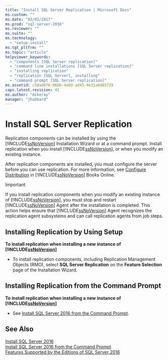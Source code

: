 ```yaml
---
title: "Install SQL Server Replication | Microsoft Docs"
ms.custom: ""
ms.date: "03/02/2017"
ms.prod: "sql-server-2016"
ms.reviewer: ""
ms.suite: ""
ms.technology: 
  - "setup-install"
ms.tgt_pltfrm: ""
ms.topic: "article"
helpviewer_keywords: 
  - "components [SQL Server replication]"
  - "command line installations [SQL Server replication]"
  - "installing replication"
  - "replication [SQL Server], installing"
  - "command prompt [SQL Server replication]"
ms.assetid: c50ad078-060b-4a8d-ad45-9e31a8d85729
caps.latest.revision: 41
ms.author: "mikeray"
manager: "jhubbard"
---
```

# Install SQL Server Replication
  Replication components can be installed by using the [!INCLUDE[ssNoVersion](../../../advanced-analytics/r-services/includes/ssnoversion-md.md)] Installation Wizard or at a command prompt. Install replication when you install [!INCLUDE[ssNoVersion](../../../advanced-analytics/r-services/includes/ssnoversion-md.md)], or when you modify an existing instance.  
  
 After replication components are installed, you must configure the server before you can use replication. For more information, see [Configure Distribution](../../../relational-databases/replication/configure-distribution.md) in [!INCLUDE[ssNoVersion](../../../advanced-analytics/r-services/includes/ssnoversion-md.md)] Books Online.  
  
> [!IMPORTANT]  
>  If you install replication components when you modify an existing instance of [!INCLUDE[ssNoVersion](../../../advanced-analytics/r-services/includes/ssnoversion-md.md)], you must stop and restart [!INCLUDE[ssNoVersion](../../../advanced-analytics/r-services/includes/ssnoversion-md.md)] Agent after the installation is completed. This action helps ensure that [!INCLUDE[ssNoVersion](../../../advanced-analytics/r-services/includes/ssnoversion-md.md)] Agent recognizes the replication agent subsystems and can call replication agents from job steps.  
  
## Installing Replication by Using Setup  
 **To install replication when installing a new instance of [!INCLUDE[ssNoVersion](../../../advanced-analytics/r-services/includes/ssnoversion-md.md)]**  
  
-   To install replication components, including Replication Management Objects (RMO), select **SQL Server Replication** on the **Feature Selection** page of the Installation Wizard.  
  
## Installing Replication from the Command Prompt  
 **To install replication when installing a new instance of [!INCLUDE[ssNoVersion](../../../advanced-analytics/r-services/includes/ssnoversion-md.md)]**  
  
-   See [Install SQL Server 2016 from the Command Prompt](../../../database-engine/install/windows/install-sql-server-2016-from-the-command-prompt.md).  
  
## See Also  
 [Install SQL Server 2016](../../../database-engine/install/windows/install-sql-server.md)   
 [Install SQL Server 2016 from the Command Prompt](../../../database-engine/install/windows/install-sql-server-2016-from-the-command-prompt.md)   
 [Features Supported by the Editions of SQL Server 2016](../Topic/Features%20Supported%20by%20the%20Editions%20of%20SQL%20Server%202016.md)  
  
  